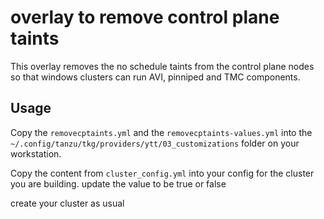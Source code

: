 # overlay to remove control plane taints

This overlay removes the no schedule taints from the control plane nodes so that windows clusters can run AVI, pinniped and TMC components.

## Usage

Copy the `removecptaints.yml` and the `removecptaints-values.yml` into the `~/.config/tanzu/tkg/providers/ytt/03_customizations` folder on your workstation.


Copy the content from `cluster_config.yml` into your config for the cluster you are building. update the value to be true or false


create your cluster as usual